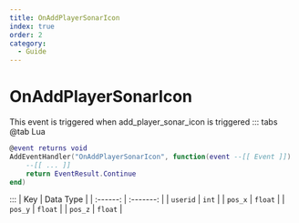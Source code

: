 ```yaml
---
title: OnAddPlayerSonarIcon
index: true
order: 2
category:
  - Guide
---
```


# OnAddPlayerSonarIcon
This event is triggered when add_player_sonar_icon is triggered
::: tabs
@tab Lua
```lua
@event returns void
AddEventHandler("OnAddPlayerSonarIcon", function(event --[[ Event ]])
    --[[ ... ]]
    return EventResult.Continue
end)
```

:::
|    Key   | Data Type |
| :------: | :-------: |
| `userid` |   `int`   |
|  `pos_x` |  `float`  |
|  `pos_y` |  `float`  |
|  `pos_z` |  `float`  |